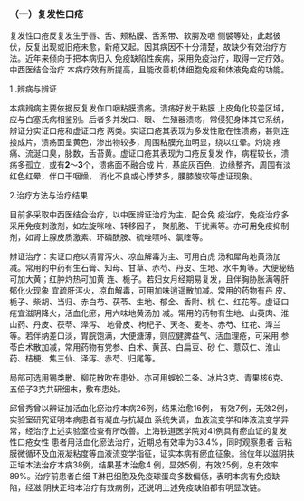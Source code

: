 ###   （一）**复发性口疮**

  复发性口疮反复发生于唇、舌、颊粘膜、舌系带、软腭及咽  侧襞等处，此起彼伏，反复出现或旧疮未愈，新疮又起。因其病因不十分清楚，故缺少有效治疗方法。近年来倾向于把本病归入 免疫缺陷性疾病，采用免疫治疗，取得一定疗效。中西医结合治疗  本病疗效有所提高，且能改善机体细胞免疫和体液免疫的功能。

 1 .辨病与辨证 

 本病辨病主要依据反复发作口咽粘膜溃疡。溃疡好发于粘膜  上皮角化较差区域，应与白塞氏病相鉴别。后者多并发口、眼、 生殖器溃疡，常侵犯身体其它系统，辨证分实证口疮和虚证口疮 两类。实证口疮其表现为多发性散在性溃疡，甚则连接成片，溃疡面呈黄色，渗出物较多，周围粘膜充血明显，绕以红晕。灼烧 疼痛、流涎口臭，脉数，舌苔黄。虚证口疮其表现为口疮反复发 作，病程较长，溃疡多孤立，或有**2**〜**3**个，溃疡面不融合成  片，基底灰百色，边缘整齐，周围有淡红色红晕，伴口干咽燥， 消化不良或心悸梦多，腰膝酸软等虚证现象。

  2.治疗方法与治疗结果

  目前多采取中西医结合治疗，以中医辨证治疗为主，配合免 疫治疗。免疫治疗多采用免疫刺激剂，如左旋咪唑、转移因子， 聚肌胞、干扰素等。亦可用免疫抑制剂，如肾上腺皮质激素、环磷酰胺、硫唑嘌呤、氯喹等。

  辨证治疗：实证口疮以清胃泻火、凉血解毒为主、可用白虎 汤和犀角地黄汤加减。常用的中药有生石膏、知母、甘草、赤芍、丹皮、生地、水牛角等。大便秘结可加大黄；红肿灼热可加黄  连、栀子。若妇女月经期易复发，且伴胸胁胀满等肝郁化火现象 宜疏肝泻火，凉血解毒，可用加味逍遥散加减。常用的药物有丹 皮、栀子、柴胡、当归、赤白芍、茯苓、生地、郁金、香附、桃 仁、红花等。虚证口疮宜滋阴降火，活血化瘀，用六味地黄汤加 减。常用的药物有生地、山萸肉、淮山药、丹皮、茯苓、泽泻、  地骨皮、枸杞子、天冬、麦冬、赤芍、红花、泽兰等。若伴纳差口淡，胃脘饱满，大便溏薄，则应健脾益气、活血理疮，可采用  参苓白术散加减，常用药物有党参、白术、黄芪、白扁豆、砂 仁、薏苡仁、淮山药、桔梗、焦三仙、泽泻、赤芍、归尾等。

   局部可选用锡类散、柳花散吹布患处。亦可用蜈蚣二条、冰片3克、青果核6克、五倍子3克共研细末，敷布患处。

  邱曾秀曾以辨证加活血化瘀治疗本病26例，结果治愈16例， 有效7例，无效2例，实验室研究证明本病患者有凝血与抗凝血 系统失调，血液流变学和体液流变学异常，经治疗上述实验室检查有所改善。上海铁道医学院对41例具有瘀血证的复发性口疮女性 患者用活血化瘀法治疗，近期总有效率为63.4%，同时观察患者 舌粘膜微循环及血液凝粘度等血液流变学指征，证实本病有瘀血征象。翁位年以滋阴扶正培本法治疗本病38例，结果基本治愈4 例，显效5例，有效25例，总有效率89%。治疗前患者白细 T淋巴细胞及免疫球蛋岛多数偏低，表明本病有免疫缺陷，经滋  阴扶正培本治疗有效病例，还说明上述免疫缺陷都有明显改链。
